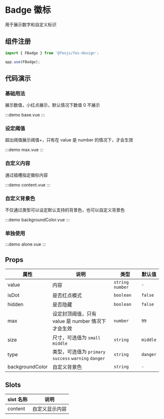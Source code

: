 # Badge 徽标

用于展示数字和自定义标识

## 组件注册

```js
import { FBadge } from '@fesjs/fes-design';

app.use(FBadge);
```

## 代码演示

### 基础用法

展示数值，小红点展示，默认情况下数值 0 不展示

:::demo
base.vue
:::

### 设定阈值

超出阈值展示阈值+，只有在 value 是 number 的情况下，才会生效

:::demo
max.vue
:::

### 自定义内容

通过插槽指定徽标内容

:::demo
content.vue
:::

### 自定义背景色

不仅通过类型可以设定默认支持的背景色，也可以自定义背景色

:::demo
backgroundColor.vue
:::

### 单独使用

:::demo
alone.vue
:::

## Props

| 属性            | 说明                                                  | 类型              | 默认值   |
| --------------- | ----------------------------------------------------- | ----------------- | -------- |
| value           | 内容                                                  | `string` `number` | `-`      |
| isDot           | 是否红点模式                                          | `boolean`         | `false`  |
| hidden          | 是否隐藏                                              | `boolean`         | `false`  |
| max             | 设定封顶阈值，只有 value 是 number 情况下才会生效     | `number`          | `99`     |
| size            | 尺寸，可选值为 `small` `middle`                       | `string`          | `middle` |
| type            | 类型，可选值为 `primary` `success` `warning` `danger` | `string`          | `danger` |
| backgroundColor | 自定义背景色                                          | `string`          | `-`      |

## Slots

| slot 名称 | 说明           |
| --------- | -------------- |
| content   | 自定义显示内容 |
